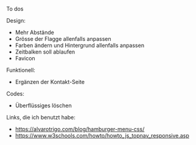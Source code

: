 To dos

Design:
- Mehr Abstände
- Grösse der Flagge allenfalls anpassen
- Farben ändern und Hintergrund allenfalls anpassen
- Zeitbalken soll ablaufen
- Favicon

Funktionell:
- Ergänzen der Kontakt-Seite

Codes:
- Überflüssiges löschen


Links, die ich benutzt habe:
- https://alvarotrigo.com/blog/hamburger-menu-css/
- https://www.w3schools.com/howto/howto_js_topnav_responsive.asp